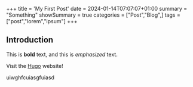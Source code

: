 +++
title = 'My First Post'
date = 2024-01-14T07:07:07+01:00
summary = "Something"
showSummary = true
categories = ["Post","Blog",]
tags = ["post","lorem","ipsum"]
+++
## Introduction

This is **bold** text, and this is *emphasized* text.

Visit the [Hugo](https://gohugo.io) website!


uiwghfcuiasgfuiasd
